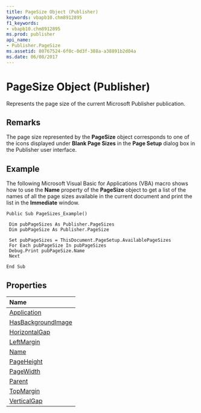```yaml
---
title: PageSize Object (Publisher)
keywords: vbapb10.chm8912895
f1_keywords:
- vbapb10.chm8912895
ms.prod: publisher
api_name:
- Publisher.PageSize
ms.assetid: 80767524-6f0c-0d3f-388a-a38891b2d04a
ms.date: 06/08/2017
---
```



# PageSize Object (Publisher)

Represents the page size of the current Microsoft Publisher publication.


## Remarks

The page size represented by the **PageSize** object corresponds to one of the icons displayed under **Blank Page Sizes** in the **Page Setup** dialog box in the Publisher user interface.


## Example

The following Microsoft Visual Basic for Applications (VBA) macro shows how to use the **Name** property of the **PageSize** object to get a list of the names of all the page sizes available in the current document and print the list in the **Immediate** window.


```
Public Sub PageSizes_Example() 
 
 Dim pubPageSizes As Publisher.PageSizes 
 Dim pubPageSize As Publisher.PageSize 
 
 Set pubPageSizes = ThisDocument.PageSetup.AvailablePageSizes 
 For Each pubPageSize In pubPageSizes 
 Debug.Print pubPageSize.Name 
 Next 
 
End Sub
```


## Properties



|**Name**|
|:-----|
|[Application](http://msdn.microsoft.com/library/397e9db8-e12d-55bb-0b34-406e0c3666e0%28Office.15%29.aspx)|
|[HasBackgroundImage](http://msdn.microsoft.com/library/544e8e73-e134-c297-42da-bc96c3d498e0%28Office.15%29.aspx)|
|[HorizontalGap](http://msdn.microsoft.com/library/14c14534-c1c7-db2d-c7bf-8b7fd66c245e%28Office.15%29.aspx)|
|[LeftMargin](http://msdn.microsoft.com/library/e1cb706e-6b0e-a7c2-494f-3e77717215cb%28Office.15%29.aspx)|
|[Name](http://msdn.microsoft.com/library/7ed8d2d1-7aab-ec6a-f24a-a93bb05dcdfd%28Office.15%29.aspx)|
|[PageHeight](http://msdn.microsoft.com/library/25cfa836-9109-f360-ee6c-a6824639c911%28Office.15%29.aspx)|
|[PageWidth](http://msdn.microsoft.com/library/5b8d9f75-06b6-51a8-8463-57eac69f0197%28Office.15%29.aspx)|
|[Parent](http://msdn.microsoft.com/library/3a141bb0-9fd7-3522-7ea2-0a51fe2a6b10%28Office.15%29.aspx)|
|[TopMargin](http://msdn.microsoft.com/library/1d1755c2-bb53-5bc2-002c-93714df13784%28Office.15%29.aspx)|
|[VerticalGap](http://msdn.microsoft.com/library/cc6e66ff-9a74-d88f-cfde-2f5bee66432f%28Office.15%29.aspx)|

